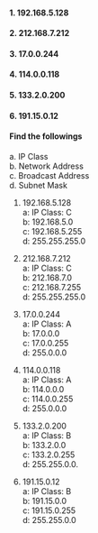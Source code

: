 #### 1. 192.168.5.128
#### 2. 212.168.7.212
#### 3. 17.0.0.244
#### 4. 114.0.0.118
#### 5. 133.2.0.200
#### 6. 191.15.0.12

#### Find the followings 
a. IP Class<br>
b. Network Address<br>
c. Broadcast Address<br>
d. Subnet Mask<br>

1. 192.168.5.128<br>
a: IP Class: C<br>
b: 192.168.5.0<br>
c: 192.168.5.255<br>
d: 255.255.255.0<br>

2. 212.168.7.212<br>
a: IP Class: C<br>
b: 212.168.7.0<br>
c: 212.168.7.255<br>
d: 255.255.255.0<br>

3. 17.0.0.244<br>
a: IP Class: A<br>
b: 17.0.0.0<br>
c: 17.0.0.255<br>
d: 255.0.0.0<br>

4. 114.0.0.118<br>
a: IP Class: A<br>
b: 114.0.0.0<br>
c: 114.0.0.255<br>
d: 255.0.0.0<br>

5. 133.2.0.200<br>
a: IP Class: B<br>
b: 133.2.0.0<br>
c: 133.2.0.255<br>
d: 255.255.0.0.<br>

6. 191.15.0.12<br>
a: IP Class: B<br>
b: 191.15.0.0<br>
c: 191.15.0.255<br>
d: 255.255.0.0<br>